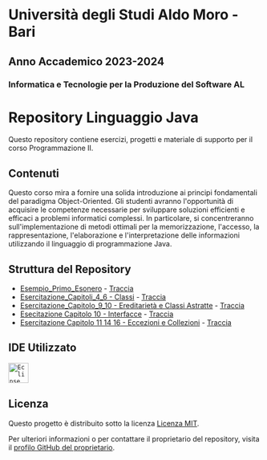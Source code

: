# Università degli Studi Aldo Moro - Bari

## Anno Accademico 2023-2024

### Informatica e Tecnologie per la Produzione del Software AL

# Repository Linguaggio Java

Questo repository contiene esercizi, progetti e materiale di supporto per il corso Programmazione II.

## Contenuti
Questo corso mira a fornire una solida introduzione ai principi fondamentali del paradigma Object-Oriented. 
Gli studenti avranno l'opportunità di acquisire le competenze necessarie per sviluppare soluzioni efficienti e efficaci a problemi informatici complessi. 
In particolare, si concentreranno sull'implementazione di metodi ottimali per la memorizzazione, l'accesso, la rappresentazione, l'elaborazione e l'interpretazione delle informazioni utilizzando il linguaggio di programmazione Java.

## Struttura del Repository
- [Esempio_Primo_Esonero](https://github.com/checcoconf/Linguaggio-Java/tree/main/Esempio_Primo_Esonero) - [Traccia](https://github.com/checcoconf/Linguaggio-Java/blob/main/Esempio_Primo_Esonero/Traccia.pdf)
- [Esercitazione_Capitoli_4_6 - Classi](https://github.com/checcoconf/Linguaggio-Java/tree/main/Esercitazione_Capitoli_4_6) - [Traccia](https://github.com/checcoconf/Linguaggio-Java/blob/main/Esercitazione_Capitoli_4_6/Traccia.pdf)
- [Esercitazione_Capitolo_9_10 - Ereditarietà e Classi Astratte](https://github.com/checcoconf/Linguaggio-Java/tree/main/Esercitazione_Capitolo_9_10) - [Traccia](https://github.com/checcoconf/Linguaggio-Java/blob/main/Esercitazione_Capitolo_9_10/Traccia.pdf)
- [Esecitazione Capitolo 10 - Interfacce](https://github.com/checcoconf/Linguaggio-Java/tree/main/Interfacce) - [Traccia](https://github.com/checcoconf/Linguaggio-Java/blob/main/Interfacce/Traccia.pdf)
- [Esercitazione Capitolo 11 14 16 - Eccezioni e Collezioni](https://github.com/checcoconf/Linguaggio-Java/tree/main/esercitazione_capitolo_14_16) - [Traccia](https://github.com/checcoconf/Linguaggio-Java/blob/main/esercitazione_capitolo_14_16/esercitazione29Novembre2023.pdf)

## IDE Utilizzato
<code><img alt="Eclipse" width="40px" src="https://cdn.freebiesupply.com/logos/large/2x/eclipse-11-logo-png-transparent.png"/></code>

## Licenza

Questo progetto è distribuito sotto la licenza [Licenza MIT](https://opensource.org/licenses/MIT).

Per ulteriori informazioni o per contattare il proprietario del repository, visita il [profilo GitHub del proprietario](https://github.com/checcoconf).
